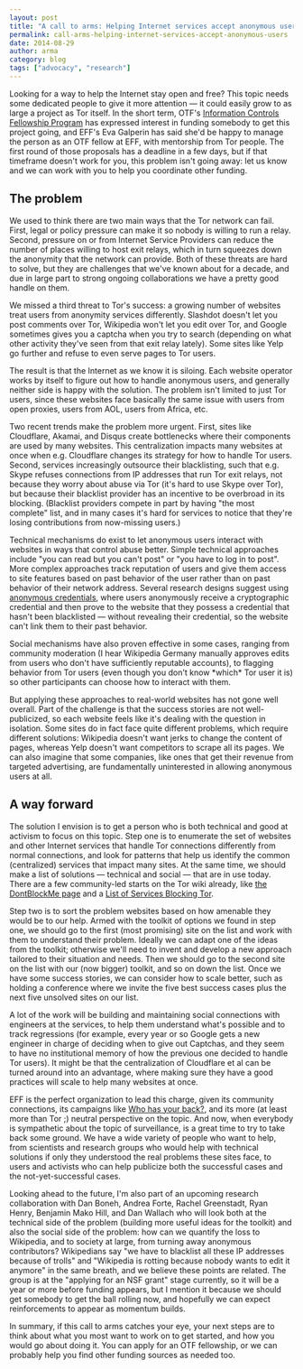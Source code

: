 ```yaml
---
layout: post
title: "A call to arms: Helping Internet services accept anonymous users"
permalink: call-arms-helping-internet-services-accept-anonymous-users
date: 2014-08-29
author: arma
category: blog
tags: ["advocacy", "research"]
---
```


Looking for a way to help the Internet stay open and free? This topic needs some dedicated people to give it more attention — it could easily grow to as large a project as Tor itself. In the short term, OTF's [Information Controls Fellowship Program](https://www.opentechfund.org/labs/fellowships) has expressed interest in funding somebody to get this project going, and EFF's Eva Galperin has said she'd be happy to manage the person as an OTF fellow at EFF, with mentorship from Tor people. The first round of those proposals has a deadline in a few days, but if that timeframe doesn't work for you, this problem isn't going away: let us know and we can work with you to help you coordinate other funding.

## The problem

We used to think there are two main ways that the Tor network can fail. First, legal or policy pressure can make it so nobody is willing to run a relay. Second, pressure on or from Internet Service Providers can reduce the number of places willing to host exit relays, which in turn squeezes down the anonymity that the network can provide. Both of these threats are hard to solve, but they are challenges that we've known about for a decade, and due in large part to strong ongoing collaborations we have a pretty good handle on them.

We missed a third threat to Tor's success: a growing number of websites treat users from anonymity services differently. Slashdot doesn't let you post comments over Tor, Wikipedia won't let you edit over Tor, and Google sometimes gives you a captcha when you try to search (depending on what other activity they've seen from that exit relay lately). Some sites like Yelp go further and refuse to even serve pages to Tor users.

The result is that the Internet as we know it is siloing. Each website operator works by itself to figure out how to handle anonymous users, and generally neither side is happy with the solution. The problem isn't limited to just Tor users, since these websites face basically the same issue with users from open proxies, users from AOL, users from Africa, etc.

Two recent trends make the problem more urgent. First, sites like Cloudflare, Akamai, and Disqus create bottlenecks where their components are used by many websites. This centralization impacts many websites at once when e.g. Cloudflare changes its strategy for how to handle Tor users. Second, services increasingly outsource their blacklisting, such that e.g. Skype refuses connections from IP addresses that run Tor exit relays, not because they worry about abuse via Tor (it's hard to use Skype over Tor), but because their blacklist provider has an incentive to be overbroad in its blocking. (Blacklist providers compete in part by having "the most complete" list, and in many cases it's hard for services to notice that they're losing contributions from now-missing users.)

Technical mechanisms do exist to let anonymous users interact with websites in ways that control abuse better. Simple technical approaches include "you can read but you can't post" or "you have to log in to post". More complex approaches track reputation of users and give them access to site features based on past behavior of the user rather than on past behavior of their network address. Several research designs suggest using [anonymous credentials](http://freehaven.net/anonbib/#oakland11-formalizing), where users anonymously receive a cryptographic credential and then prove to the website that they possess a credential that hasn't been blacklisted — without revealing their credential, so the website can't link them to their past behavior.

Social mechanisms have also proven effective in some cases, ranging from community moderation (I hear Wikipedia Germany manually approves edits from users who don't have sufficiently reputable accounts), to flagging behavior from Tor users (even though you don't know \*which\* Tor user it is) so other participants can choose how to interact with them.

But applying these approaches to real-world websites has not gone well overall. Part of the challenge is that the success stories are not well-publicized, so each website feels like it's dealing with the question in isolation. Some sites do in fact face quite different problems, which require different solutions: Wikipedia doesn't want jerks to change the content of pages, whereas Yelp doesn't want competitors to scrape all its pages. We can also imagine that some companies, like ones that get their revenue from targeted advertising, are fundamentally uninterested in allowing anonymous users at all.

## A way forward

The solution I envision is to get a person who is both technical and good at activism to focus on this topic. Step one is to enumerate the set of websites and other Internet services that handle Tor connections differently from normal connections, and look for patterns that help us identify the common (centralized) services that impact many sites. At the same time, we should make a list of solutions — technical and social — that are in use today. There are a few community-led starts on the Tor wiki already, like [the DontBlockMe page](https://trac.torproject.org/projects/tor/wiki/org/projects/DontBlockMe) and a [List of Services Blocking Tor](https://trac.torproject.org/projects/tor/wiki/org/doc/ListOfServicesBlockingTor).

Step two is to sort the problem websites based on how amenable they would be to our help. Armed with the toolkit of options we found in step one, we should go to the first (most promising) site on the list and work with them to understand their problem. Ideally we can adapt one of the ideas from the toolkit; otherwise we'll need to invent and develop a new approach tailored to their situation and needs. Then we should go to the second site on the list with our (now bigger) toolkit, and so on down the list. Once we have some success stories, we can consider how to scale better, such as holding a conference where we invite the five best success cases plus the next five unsolved sites on our list.

A lot of the work will be building and maintaining social connections with engineers at the services, to help them understand what's possible and to track regressions (for example, every year or so Google gets a new engineer in charge of deciding when to give out Captchas, and they seem to have no institutional memory of how the previous one decided to handle Tor users). It might be that the centralization of Cloudflare et al can be turned around into an advantage, where making sure they have a good practices will scale to help many websites at once.

EFF is the perfect organization to lead this charge, given its community connections, its campaigns like [Who has your back?](https://www.eff.org/who-has-your-back-2014), and its more (at least more than Tor ;) neutral perspective on the topic. And now, when everybody is sympathetic about the topic of surveillance, is a great time to try to take back some ground. We have a wide variety of people who want to help, from scientists and research groups who would help with technical solutions if only they understood the real problems these sites face, to users and activists who can help publicize both the successful cases and the not-yet-successful cases.

Looking ahead to the future, I'm also part of an upcoming research collaboration with Dan Boneh, Andrea Forte, Rachel Greenstadt, Ryan Henry, Benjamin Mako Hill, and Dan Wallach who will look both at the technical side of the problem (building more useful ideas for the toolkit) and also the social side of the problem: how can we quantify the loss to Wikipedia, and to society at large, from turning away anonymous contributors? Wikipedians say "we have to blacklist all these IP addresses because of trolls" and "Wikipedia is rotting because nobody wants to edit it anymore" in the same breath, and we believe these points are related. The group is at the "applying for an NSF grant" stage currently, so it will be a year or more before funding appears, but I mention it because we should get somebody to get the ball rolling now, and hopefully we can expect reinforcements to appear as momentum builds.

In summary, if this call to arms catches your eye, your next steps are to think about what you most want to work on to get started, and how you would go about doing it. You can apply for an OTF fellowship, or we can probably help you find other funding sources as needed too.

